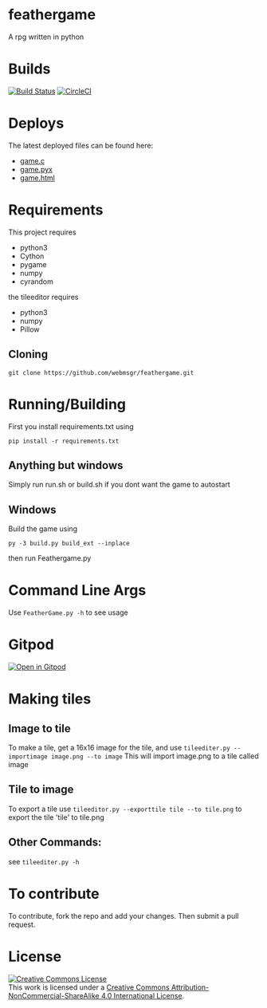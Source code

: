 

# feathergame
A rpg written in python

# Builds
[![Build Status](https://semaphoreci.com/api/v1/webmsgr/feathergame/branches/master/badge.svg)](https://semaphoreci.com/webmsgr/feathergame) [![CircleCI](https://circleci.com/gh/webmsgr/feathergame.svg?style=svg)](https://circleci.com/gh/webmsgr/feathergame)
# Deploys
The latest deployed files can be found here:
+ [game.c](http://feathergame.herokuapp.com/game.c)
+ [game.pyx](http://feathergame.herokuapp.com/game.pyx)
+ [game.html](http://feathergame.herokuapp.com/game.html)

# Requirements
This project requires

+ python3
+ Cython
+ pygame
+ numpy
+ cyrandom

the tileeditor requires
+ python3
+ numpy
+ Pillow
## Cloning
```
git clone https://github.com/webmsgr/feathergame.git
```
# Running/Building
First you install requirements.txt using
```
pip install -r requirements.txt
```
## Anything but windows
Simply run run.sh or build.sh if you dont want the game to autostart
## Windows
Build the game using
```
py -3 build.py build_ext --inplace
```
then run Feathergame.py

# Command Line Args
Use `FeatherGame.py -h` to see usage
# Gitpod
[![Open in Gitpod](https://gitpod.io/button/open-in-gitpod.svg)](https://gitpod.io/#https://github.com/webmsgr/feathergame)
# Making tiles
## Image to tile
To make a tile, get a 16x16 image for the tile, and use
`tileediter.py --importimage image.png --to image`
This will import image.png to a tile called image
## Tile to image
To export a tile use
`tileeditor.py --exporttile tile --to tile.png` to export the tile 'tile' to tile.png

## Other Commands:
see `tileediter.py -h`


# To contribute
To contribute, fork the repo and add your changes. Then submit a pull request.
# License
<a rel="license" href="http://creativecommons.org/licenses/by-nc-sa/4.0/"><img alt="Creative Commons License" style="border-width:0" src="https://i.creativecommons.org/l/by-nc-sa/4.0/88x31.png" /></a><br />This work is licensed under a <a rel="license" href="http://creativecommons.org/licenses/by-nc-sa/4.0/">Creative Commons Attribution-NonCommercial-ShareAlike 4.0 International License</a>.
